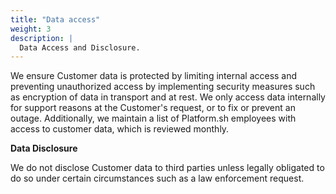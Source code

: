 ```yaml
---
title: "Data access"
weight: 3
description: |
  Data Access and Disclosure.
---
```



We ensure Customer data is protected by limiting internal access and preventing unauthorized access by implementing security measures such as encryption of data in transport and at rest. We only access data internally for support reasons at the Customer's request, or to fix or prevent an outage. Additionally, we maintain a list of Platform.sh employees with access to customer data, which is reviewed monthly.   

**Data Disclosure**

We do not disclose Customer data to third parties unless legally obligated to do so under certain circumstances such as a law enforcement request.
